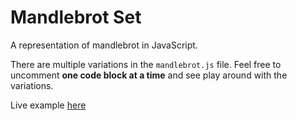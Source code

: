 # Mandlebrot Set

A representation of mandlebrot in JavaScript.

There are multiple variations in the ```mandlebrot.js``` file. Feel free to uncomment **one code block at a time** and see play around with the variations.

Live example [here](https://codepen.io/KayD33/full/bQGgOo/)
